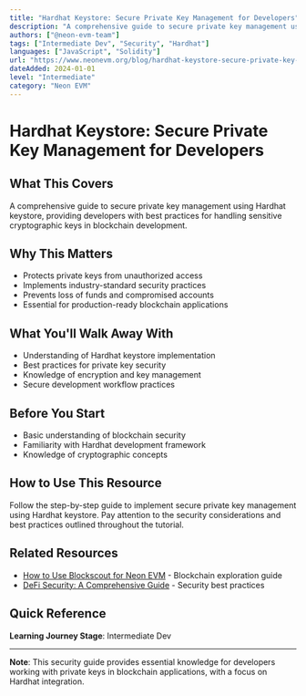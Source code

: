 ```yaml
---
title: "Hardhat Keystore: Secure Private Key Management for Developers"
description: "A comprehensive guide to secure private key management using Hardhat keystore"
authors: ["@neon-evm-team"]
tags: ["Intermediate Dev", "Security", "Hardhat"]
languages: ["JavaScript", "Solidity"]
url: "https://www.neonevm.org/blog/hardhat-keystore-secure-private-key-management-for-developers"
dateAdded: 2024-01-01
level: "Intermediate"
category: "Neon EVM"
---
```


# Hardhat Keystore: Secure Private Key Management for Developers

## What This Covers

A comprehensive guide to secure private key management using Hardhat keystore, providing developers with best practices for handling sensitive cryptographic keys in blockchain development.

## Why This Matters

- Protects private keys from unauthorized access
- Implements industry-standard security practices
- Prevents loss of funds and compromised accounts
- Essential for production-ready blockchain applications

## What You'll Walk Away With

- Understanding of Hardhat keystore implementation
- Best practices for private key security
- Knowledge of encryption and key management
- Secure development workflow practices

## Before You Start

- Basic understanding of blockchain security
- Familiarity with Hardhat development framework
- Knowledge of cryptographic concepts

## How to Use This Resource

Follow the step-by-step guide to implement secure private key management using Hardhat keystore. Pay attention to the security considerations and best practices outlined throughout the tutorial.

## Related Resources

- [How to Use Blockscout for Neon EVM](https://www.neonevm.org/blog/how-to-use-blockscout-for-neon-evm) - Blockchain exploration guide
- [DeFi Security: A Comprehensive Guide](https://blog.openzeppelin.com/defi-security/) - Security best practices

## Quick Reference

**Learning Journey Stage**: Intermediate Dev

---

**Note**: This security guide provides essential knowledge for developers working with private keys in blockchain applications, with a focus on Hardhat integration. 